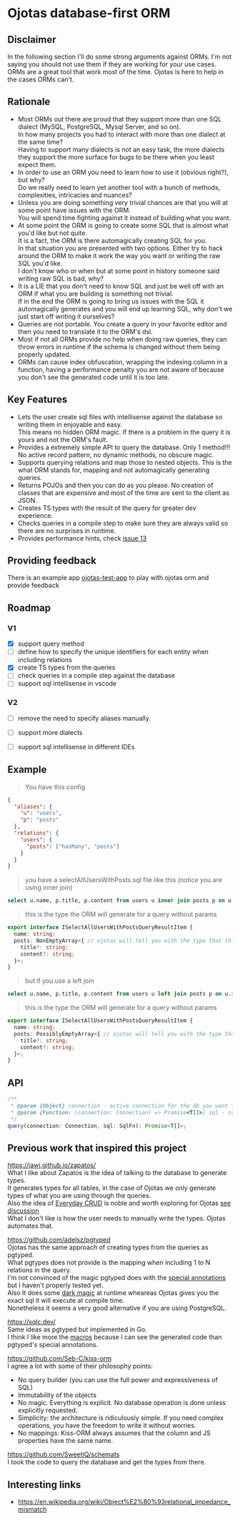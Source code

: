 # Ojotas database-first ORM

## Disclaimer
In the following section I'll do some strong arguments against ORMs. I'm not saying you should not use them if they are working for your use cases.  
ORMs are a great tool that work most of the time. Ojotas is here to help in the cases ORMs can't.  

## Rationale
- Most ORMs out there are proud that they support more than one SQL dialect (MySQL, PostgreSQL, Mysql Server, and so on).  
In how many projects you had to interact with more than one dialect at the same time?  
Having to support many dialects is not an easy task, the more dialects they support the more surface for bugs to be there when you least expect them.
- In order to use an ORM you need to learn how to use it (obvious right?), but why?  
Do we really need to learn yet another tool with a bunch of methods, complexities, intricacies and nuances?
- Unless you are doing something very trivial chances are that you will at some point have issues with the ORM.  
You will spend time fighting against it instead of building what you want.
- At some point the ORM is going to create some SQL that is almost what you'd like but not quite.  
It is a fact, the ORM is there automagically creating SQL for you.  
In that situation you are presented with two options. Either try to hack around the ORM to make it work the way you want or writing the raw SQL you'd like.  
I don't know who or when but at some point in history someone said writing raw SQL is bad, why?
- It is a LIE that you don't need to know SQL and just be well off with an ORM if what you are building is something not trivial.  
If in the end the ORM is going to bring us issues with the SQL it automagically generates and you will end up learning SQL, why don't we just start off writing it ourselves?
- Queries are not portable. You create a query in your favorite editor and then you need to translate it to the ORM's dsl.
- Most if not all ORMs provide no help when doing raw queries, they can throw errors in runtime if the schema is changed without them being properly updated.
- ORMs can cause index obfuscation, wrapping the indexing column in a function, having a performance penalty you are not aware of because you don't see the generated code until it is too late. 


## Key Features
- Lets the user create sql files with intellisense against the database so writing them in enjoyable and easy.  
This means no hidden ORM magic. If there is a problem in the query it is yours and not the ORM's fault.
- Provides a extremely simple API to query the database. Only 1 method!!!
No active record pattern, no dynamic methods, no obscure magic.
- Supports querying relations and map those to nested objects. This is the what ORM stands for, mapping and not automagically generating queries.
- Returns POJOs and then you can do as you please. No creation of classes that are expensive and most of the time are sent to the client as JSON.
- Creates TS types with the result of the query for greater dev experience.
- Checks queries in a compile step to make sure they are always valid so there are no surprises in runtime.
- Provides performance hints, check [issue 13](https://github.com/agiletiger/ojotas/issues/13)

## Providing feedback
There is an example app [ojotas-test-app](https://github.com/agiletiger/ojotas/tree/main/packages/example) to play with ojotas orm and provide feedback

## Roadmap
### V1
- [x] support query method
- [ ] define how to specify the unique identifiers for each entity when including relations
- [x] create TS types from the queries
- [ ] check queries in a compile step against the database
- [ ] support sql intellisense in vscode

### V2
- [ ] remove the need to specify aliases manually.
- [ ] support more dialects
- [ ] support sql intellisense in different IDEs


## Example 
> You have this config
```json
{
  "aliases": {
    "u": "users",
    "p": "posts"
  },
  "relations": {
    "users": {
      "posts": ["hasMany", "posts"] 
    }
  }
}
```
> you have a selectAllUsersWithPosts.sql file like this (notice you are using inner join)
```sql
select u.name, p.title, p.content from users u inner join posts p on u.id = p.user_id
```
> this is the type the ORM will generate for a query without params
```ts
export interface ISelectAllUsersWithPostsQueryResultItem {
  name: string;
  posts: NonEmptyArray<{ // ojotas will tell you with the type that this array cannot be empty because of the inner join
    title?: string;
    content?: string;
  }>;
}
```
> but if you use a left join
```sql
select u.name, p.title, p.content from users u left join posts p on u.id = p.user_id
```
> this is the type the ORM will generate for a query without params
```ts
export interface ISelectAllUsersWithPostsQueryResultItem {
  name: string;
  posts: PossiblyEmptyArray<{ // ojotas will tell you with the type that this array could be empty because of the left join
    title?: string;
    content?: string;
  }>;
}
```


## API
```ts
/** 
 * @param {Object} connection - active connection for the db you want to query.
 * @param {Function: (connection: Connection) => Promise<T[]>} sql - compiled representation of written sql string with type definitions.
 */
query(connection: Connection, sql: SqlFn): Promise<T[]>;
```


## Previous work that inspired this project
https://jawj.github.io/zapatos/  
What I like about Zapatos is the idea of talking to the database to generate types.  
It generates types for all tables, in the case of Ojotas we only generate types of what you are using through the queries.  
Also the idea of [Everyday CRUD](https://jawj.github.io/zapatos/#everyday-crud) is noble and worth exploring for Ojotas [see discussion](https://github.com/agiletiger/ojotas/discussions/24)  
What I don't like is how the user needs to manually write the types. Ojotas automates that.

https://github.com/adelsz/pgtyped  
Ojotas has the same approach of creating types from the queries as pgtyped.  
What pgtypes does not provide is the mapping when including 1 to N relations in the query.  
I'm not convinced of the magic pgtyped does with the [special annotations](https://pgtyped.dev/docs/sql-file) but I haven't properly tested yet.  
Also It does some [dark magic](https://github.com/adelsz/pgtyped/blob/master/packages/runtime/src/preprocessor-sql.ts) at runtime wheareas Ojotas gives you the exact sql it will execute at compile time.  
Nonetheless it seems a very good alternative if you are using PostgreSQL.

https://sqlc.dev/  
Same ideas as pgtyped but implemented in Go.  
I think I like more the [macros](https://docs.sqlc.dev/en/stable/reference/macros.html) because I can see the generated code than pgtyped's special annotations. 

https://github.com/Seb-C/kiss-orm  
I agree a lot with some of their philosophy points:
- No query builder (you can use the full power and expressiveness of SQL)
- Immutability of the objects
- No magic. Everything is explicit. No database operation is done unless explicitly requested.
- Simplicity: the architecture is ridiculously simple. If you need complex operations, you have the freedom to write it without worries.
- No mappings: Kiss-ORM always assumes that the column and JS properties have the same name.

https://github.com/SweetIQ/schemats  
I took the code to query the database and get the types from there.  

## Interesting links
- https://en.wikipedia.org/wiki/Object%E2%80%93relational_impedance_mismatch

